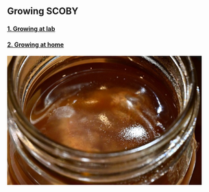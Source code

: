 ## Growing SCOBY

####  [1. Growing at lab](extra1/index.md)

####  [2. Growing at home](extra2/index.md)

<img width="90%" alt="img" src="IMG_3894.jpeg">